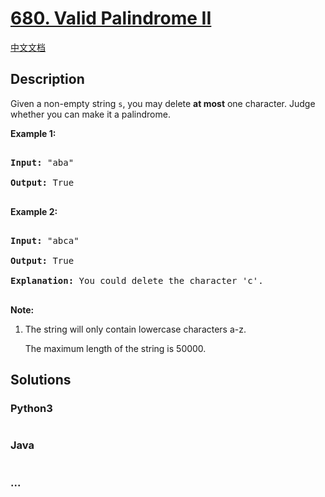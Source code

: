 # [680. Valid Palindrome II](https://leetcode.com/problems/valid-palindrome-ii)

[中文文档](/solution/0600-0699/0680.Valid%20Palindrome%20II/README.md)

## Description

<p>

Given a non-empty string <code>s</code>, you may delete <b>at most</b> one character. Judge whether you can make it a palindrome.

</p>

<p><b>Example 1:</b><br />

<pre>

<b>Input:</b> "aba"

<b>Output:</b> True

</pre>

</p>

<p><b>Example 2:</b><br />

<pre>

<b>Input:</b> "abca"

<b>Output:</b> True

<b>Explanation:</b> You could delete the character 'c'.

</pre>

</p>

<p><b>Note:</b><br>

<ol>

<li>The string will only contain lowercase characters a-z.

The maximum length of the string is 50000.</li>

</ol>

</p>

## Solutions

<!-- tabs:start -->

### **Python3**

```python

```

### **Java**

```java

```

### **...**

```

```

<!-- tabs:end -->
